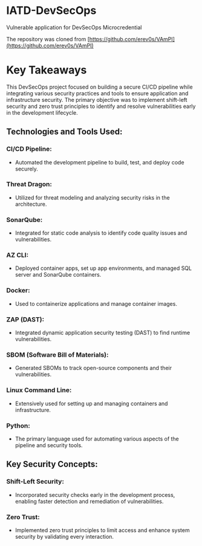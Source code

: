 # IATD-DevSecOps
Vulnerable application for DevSecOps Microcredential

The repository was cloned from [https://github.com/erev0s/VAmPI](https://github.com/erev0s/VAmPI)

# Key Takeaways

This DevSecOps project focused on building a secure CI/CD pipeline while integrating various security practices and tools to ensure application and infrastructure security. The primary objective was to implement shift-left security and zero trust principles to identify and resolve vulnerabilities early in the development lifecycle.

## Technologies and Tools Used:
### CI/CD Pipeline:      
- Automated the development pipeline to build, test, and deploy code securely.
### Threat Dragon: 
- Utilized for threat modeling and analyzing security risks in the architecture.
### SonarQube: 
- Integrated for static code analysis to identify code quality issues and vulnerabilities.
### AZ CLI: 
- Deployed container apps, set up app environments, and managed SQL server and SonarQube containers.
### Docker: 
- Used to containerize applications and manage container images.
### ZAP (DAST): 
-  Integrated dynamic application security testing (DAST) to find runtime vulnerabilities.
### SBOM (Software Bill of Materials): 
- Generated SBOMs to track open-source components and their vulnerabilities.
### Linux Command Line: 
- Extensively used for setting up and managing containers and infrastructure.
### Python: 
- The primary language used for automating various aspects of the pipeline and security tools.
## Key Security Concepts:
### Shift-Left Security: 
- Incorporated security checks early in the development process, enabling faster detection and remediation of vulnerabilities.
### Zero Trust: 
- Implemented zero trust principles to limit access and enhance system security by validating every interaction.
